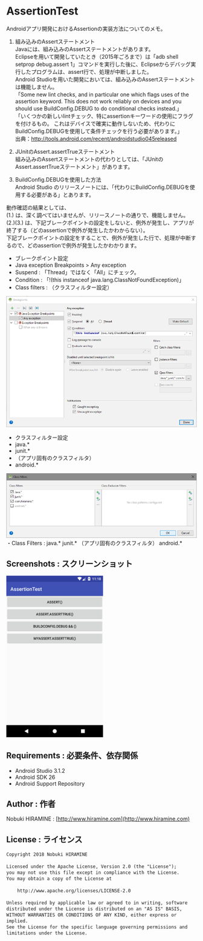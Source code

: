 # AssertionTest
Androidアプリ開発におけるAssertionの実装方法についてのメモ。  

1. 組み込みのAssertステートメント  
Javaには、組み込みのAssertステートメントがあります。  
Eclipseを用いて開発していたとき（2015年ごろまで）は「adb shell setprop debug.assert 1」コマンドを実行した後に、Eclipseからデバッグ実行したプログラムは、assert行で、処理が中断しました。  
Android Studioを用いた開発においては、組み込みのAssertステートメントは機能しません。  
「Some new lint checks, and in particular one which flags uses of the assertion keyword. This does not work reliably on devices and you should use BuildConfig.DEBUG to do conditional checks instead.」  
「いくつかの新しいlintチェック、特にassertionキーワードの使用にフラグを付けるもの。 これはデバイスで確実に動作しないため、代わりにBuildConfig.DEBUGを使用して条件チェックを行う必要があります。」  
出典：http://tools.android.com/recent/androidstudio045released  

2. JUnitのAssert.assertTrueステートメント  
組み込みのAssertステートメントの代わりとしては、「JUnitのAssert.assertTrueステートメント」があります。  

3. BuildConfig.DEBUGを使用した方法  
Android Studio のリリースノートには、「代わりにBuildConfig.DEBUGを使用する必要がある」とあります。  

動作確認の結果としては、  
(1.) は、深く調べてはいませんが、リリースノートの通りで、機能しません。  
(2.)(3.) は、下記ブレークポイントの設定をしないと、例外が発生し、アプリが終了する（どのassertionで例外が発生したかわからない）。  
下記ブレークポイントの設定をすることで、例外が発生した行で、処理が中断するので、どのassertionで例外が発生したかわかります。  

- ブレークポイント設定
 - Java exception Breakpoints > Any exception
 - Suspend : 「Thread」ではなく「All」にチェック。
 - Condition : 「!(this instanceof java.lang.ClassNotFoundException)」  
 - Class filters : （クラスフィルター設定）
<img src="_images/setting_breakpoints.png" alt="Screenshot"/>

- クラスフィルター設定
 - java.*  
 - junit.*  
 - （アプリ固有のクラスフィルタ）   
 - android.*  

<img src="_images/setting_classfilters.png" alt="Screenshot"/>
・Class Filters :   
  java.*  
  junit.*  
  （アプリ固有のクラスフィルタ）   
  android.*  

## Screenshots : スクリーンショット
<img src="_images/Screenshot_01.png" width="256" alt="Screenshot"/>

## Requirements : 必要条件、依存関係
- Android Studio 3.1.2
- Android SDK 26
- Android Support Repository

## Author : 作者
Nobuki HIRAMINE : [http://www.hiramine.com](http://www.hiramine.com)

## License : ライセンス
```
Copyright 2018 Nobuki HIRAMINE

Licensed under the Apache License, Version 2.0 (the "License");
you may not use this file except in compliance with the License.
You may obtain a copy of the License at

    http://www.apache.org/licenses/LICENSE-2.0

Unless required by applicable law or agreed to in writing, software
distributed under the License is distributed on an "AS IS" BASIS,
WITHOUT WARRANTIES OR CONDITIONS OF ANY KIND, either express or implied.
See the License for the specific language governing permissions and
limitations under the License.
```
